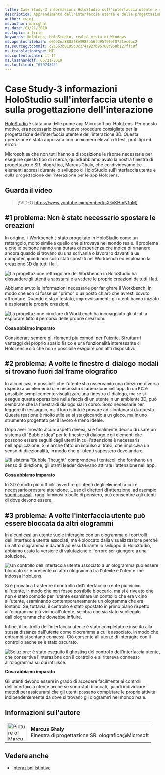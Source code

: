 ```yaml
---
title: Case Study-3 informazioni HoloStudio sull'interfaccia utente e sulla progettazione dell'interazione
description: Apprendimento dell'interfaccia utente e della progettazione dell'interazione HoloStudio
author: rwinj
ms.author: marcghal
ms.date: 03/21/2018
ms.topic: article
keywords: HoloLens, HoloStudio, realtà mista di Windows
ms.openlocfilehash: e01e2ea888398e9982b56fd95f90ef0731ec6bc2
ms.sourcegitcommit: c20563b8195c0c374a927b96708d958b127ffc8f
ms.translationtype: MT
ms.contentlocale: it-IT
ms.lasthandoff: 05/21/2019
ms.locfileid: "65974823"
---
```

# <a name="case-study---3-holostudio-ui-and-interaction-design-learnings"></a>Case Study-3 informazioni HoloStudio sull'interfaccia utente e sulla progettazione dell'interazione

[HoloStudio](https://www.youtube.com/watch?v=BRIJG0x_We8) è stata una delle prime app Microsoft per HoloLens. Per questo motivo, era necessario creare nuove procedure consigliate per la progettazione dell'interfaccia utente e dell'interazione 3D. Questa operazione è stata approvata con un numero elevato di test, prototipi ed errori.

Microsoft sa che non tutti hanno a disposizione le risorse necessarie per eseguire questo tipo di ricerca, quindi abbiamo avuto la nostra finestra di progettazione SR. olografica, Marcus Ghaly, che condividevamo tre elementi appresi durante lo sviluppo di HoloStudio sull'interfaccia utente e sulla progettazione dell'interazione per le app HoloLens.

## <a name="watch-the-video"></a>Guarda il video

>[!VIDEO https://www.youtube.com/embed/sX6yKHmN1qM]

## <a name="problem-1-people-didnt-want-to-move-around-their-creations"></a>#1 problema: Non è stato necessario spostare le creazioni

In origine, il Workbench è stato progettato in HoloStudio come un rettangolo, molto simile a quello che si trovava nel mondo reale. Il problema è che le persone hanno una durata di esperienza che indica di rimanere ancora quando si trovano su una scrivania o lavorano davanti a un computer, quindi non sono stati spostati nel Workbench ed esplorano la creazione 3D da tutti i lati.

![La progettazione rettangolare del Workbench in HoloStudio ha dissuadere gli utenti a spostarsi e a vedere le proprie creazioni da tutti i lati.](images/rectangular-workbench-500px.jpg)

Abbiamo avuto le informazioni necessarie per far girare il Workbench, in modo che non ci fosse un "primo" o un posto chiaro che avresti dovuto affrontare. Quando è stato testato, improvvisamente gli utenti hanno iniziato a esplorare le proprie creazioni.

![La progettazione circolare di Workbench ha incoraggiato gli utenti a esplorare tutto il percorso delle proprie creazioni.](images/circular-workbench-500px.jpg)

**Cosa abbiamo imparato**

Considerare sempre gli elementi più comodi per l'utente. Sfruttare i vantaggi del proprio spazio fisico è una funzionalità interessante di HoloLens e ciò che non è possibile eseguire con altri dispositivi.

## <a name="problem-2-modal-dialogs-are-sometimes-out-of-the-holographic-frame"></a>#2 problema: A volte le finestre di dialogo modali si trovano fuori dal frame olografico

In alcuni casi, è possibile che l'utente stia osservando una direzione diversa rispetto a un elemento che necessita di attenzione nell'app. In un PC è possibile semplicemente visualizzare una finestra di dialogo, ma se si esegue questa operazione nella faccia di un utente in un ambiente 3D, può sembrare che la finestra di dialogo sia in corso. Sono necessarie per leggere il messaggio, ma il loro istinto è provare ad allontanarsi da questa. Questa reazione è molto utile se si sta giocando a un gioco, ma in uno strumento progettato per il lavoro è meno ideale.

Dopo aver provato alcuni aspetti diversi, si è finalmente deciso di usare un sistema di "Bubble idea" per le finestre di dialogo e gli elementi che possono essere seguiti dagli utenti in cui l'attenzione è necessaria nell'applicazione. Si è anche fatto un impulso ai tralci, che implicava un senso di direzionalità, in modo che gli utenti sapessero dove andare.

![Il sistema "Bubble Thought" comprendeva i tentacoli che fornivano un senso di direzione, gli utenti leader dovevano attirare l'attenzione nell'app.](images/thought-bubble-500px.jpg)

**Cosa abbiamo imparato**

In 3D è molto più difficile avvertire gli utenti degli elementi a cui è necessario prestare attenzione. L'uso di direttori di attenzione, ad esempio [suoni spaziali](spatial-sound.md), raggi luminosi o bolle di pensiero, può consentire agli utenti di dove devono essere.

## <a name="problem-3-sometimes-ui-can-get-blocked-by-other-holograms"></a>#3 problema: A volte l'interfaccia utente può essere bloccata da altri ologrammi

In alcuni casi un utente vuole interagire con un ologramma e i controlli dell'interfaccia utente associati, ma è bloccato dalla visualizzazione perché un altro ologramma è davanti ad essi. Durante lo sviluppo di HoloStudio, abbiamo usato la versione di valutazione e l'errore per giungere a una soluzione.

![Un controllo dell'interfaccia utente associato a un ologramma può essere bloccato se è presente un altro ologramma tra l'utente e l'utente che indossa HoloLens.](images/ui-blocked-500px.jpg)

Si è provato a trasferire il controllo dell'interfaccia utente più vicino all'utente, in modo che non fosse possibile bloccarlo, ma si è rivelato che non è stato comodo per l'utente esaminare un controllo che era vicino all'utente, esaminando contemporaneamente un ologramma che era lontano. Se, tuttavia, il controllo è stato spostato in primo piano rispetto all'ologramma più vicino all'utente, sembra che sia stato scollegato dall'ologramma che dovrebbe influire.

Infine, il controllo dell'interfaccia utente è stato completato e inserito alla stessa distanza dall'utente come ologramma a cui è associato, in modo che entrambi si sentano connessi. Ciò consente all'utente di interagire con il controllo anche se è stato oscurato.

![Soluzione: è stato eseguito il ghosting del controllo dell'interfaccia utente, che consentiva l'interazione con il controllo e si riteneva connesso all'ologramma su cui influisce.](images/ghosting-ui-500px.jpg)

**Cosa abbiamo imparato**

Gli utenti devono essere in grado di accedere facilmente ai controlli dell'interfaccia utente anche se sono stati bloccati, quindi individuare i metodi per assicurarsi che gli utenti possano completare le proprie attività indipendentemente da dove si trovano gli ologrammi nel mondo reale.

## <a name="about-the-author"></a>Informazioni sull'autore

<table style="border-collapse:collapse">
<tr>
<td style="border-style: none" width="60"><img alt="Picture of Marcus Ghaly" width="60" height="60" src="images/marcus-ghaly-200px.jpg"></td>
<td style="border-style: none"><b>Marcus Ghaly</b><br>Finestra di progettazione SR. olografica@Microsoft</td>
</tr>
</table>

## <a name="see-also"></a>Vedere anche
* [Interazioni istintive](interaction-fundamentals.md)

 
